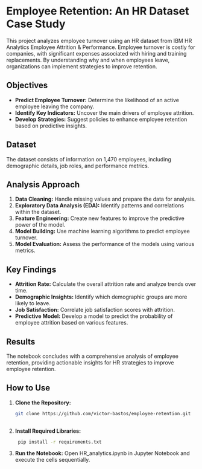 # Employee Retention: An HR Dataset Case Study

This project analyzes employee turnover using an HR dataset from IBM HR Analytics Employee Attrition & Performance. Employee turnover is costly for companies, with significant expenses associated with hiring and training replacements. By understanding why and when employees leave, organizations can implement strategies to improve retention.

## Objectives

- **Predict Employee Turnover:** Determine the likelihood of an active employee leaving the company.
- **Identify Key Indicators:** Uncover the main drivers of employee attrition.
- **Develop Strategies:** Suggest policies to enhance employee retention based on predictive insights.

## Dataset

The dataset consists of information on 1,470 employees, including demographic details, job roles, and performance metrics.

## Analysis Approach

1. **Data Cleaning:** Handle missing values and prepare the data for analysis.
2. **Exploratory Data Analysis (EDA):** Identify patterns and correlations within the dataset.
3. **Feature Engineering:** Create new features to improve the predictive power of the model.
4. **Model Building:** Use machine learning algorithms to predict employee turnover.
5. **Model Evaluation:** Assess the performance of the models using various metrics.

## Key Findings

- **Attrition Rate:** Calculate the overall attrition rate and analyze trends over time.
- **Demographic Insights:** Identify which demographic groups are more likely to leave.
- **Job Satisfaction:** Correlate job satisfaction scores with attrition.
- **Predictive Model:** Develop a model to predict the probability of employee attrition based on various features.

## Results

The notebook concludes with a comprehensive analysis of employee retention, providing actionable insights for HR strategies to improve employee retention.

## How to Use

1. **Clone the Repository:**
   ```sh
   git clone https://github.com/victor-bastos/employee-retention.git
 
2. **Install Required Libraries:**
   ```sh
    pip install -r requirements.txt
3. **Run the Notebook:**
  Open HR_analytics.ipynb in Jupyter Notebook and execute the cells sequentially.


